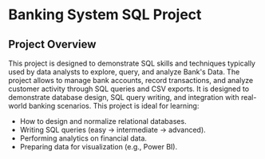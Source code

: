 # Banking System SQL Project

## Project Overview
This project is designed to demonstrate SQL skills and techniques typically used by data analysts to explore, query, and analyze Bank's Data. 
The project allows to manage bank accounts, record transactions, and analyze customer activity through SQL queries and CSV exports. 
It is designed to demonstrate database design, SQL query writing, and integration with real-world banking scenarios.
This project is ideal for learning:
- How to design and normalize relational databases.
- Writing SQL queries (easy → intermediate → advanced).
- Performing analytics on financial data.
- Preparing data for visualization (e.g., Power BI).

